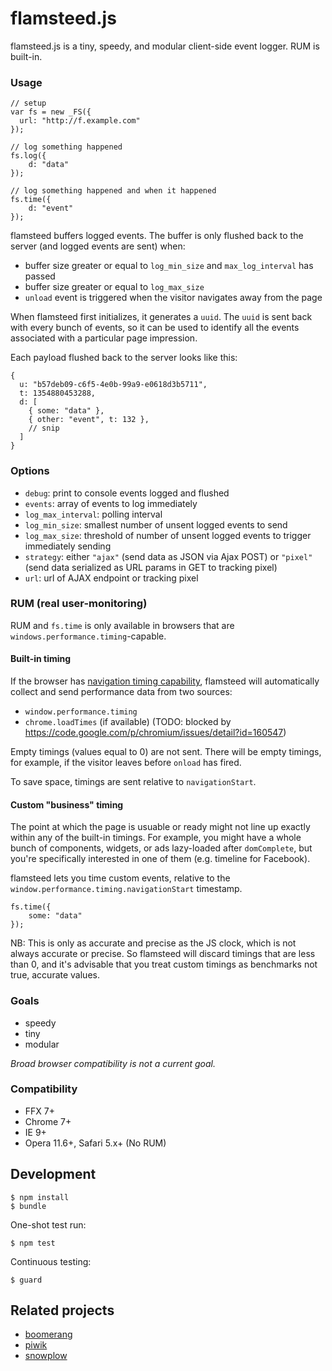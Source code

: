 # flamsteed.js

flamsteed.js is a tiny, speedy, and modular client-side event logger.
RUM is built-in.

### Usage

    // setup
    var fs = new _FS({
      url: "http://f.example.com"  
    });
    
    // log something happened
    fs.log({
        d: "data"
    });
    
    // log something happened and when it happened
    fs.time({
        d: "event"
    });
    
flamsteed buffers logged events. The buffer is only flushed back to the
server (and logged events are sent) when:

* buffer size greater or equal to `log_min_size` and `max_log_interval` has passed
* buffer size greater or equal to `log_max_size`
* `unload` event is triggered when the visitor navigates away from
  the page

When flamsteed first initializes, it generates a `uuid`. The `uuid` is
sent back with every bunch of events, so it can be used to identify
all the events associated with a particular page impression.

Each payload flushed back to the server looks like this:

    {
      u: "b57deb09-c6f5-4e0b-99a9-e0618d3b5711",
      t: 1354880453288,
      d: [
        { some: "data" },
        { other: "event", t: 132 },
        // snip
      ]
    }
    
### Options

* `debug`: print to console events logged and flushed
* `events`: array of events to log immediately
* `log_max_interval`: polling interval
* `log_min_size`: smallest number of unsent logged events to send
* `log_max_size`: threshold of number of unsent logged events to trigger immediately sending
* `strategy`: either `"ajax"` (send data as JSON via Ajax POST) or
  `"pixel"` (send data serialized as URL params in GET to tracking pixel)
* `url`: url of AJAX endpoint or tracking pixel

### RUM (real user-monitoring)

RUM and `fs.time` is only available in browsers that are `windows.performance.timing`-capable.

#### Built-in timing

If the browser has
[navigation timing capability](https://developer.mozilla.org/en-US/docs/Navigation_timing),
flamsteed will automatically collect and send performance data from
two sources:

* `window.performance.timing`
* `chrome.loadTimes` (if available) (TODO: blocked by https://code.google.com/p/chromium/issues/detail?id=160547)

Empty timings (values equal to 0) are not sent. There will be empty
timings, for example, if the visitor leaves before `onload` has fired.

To save space, timings are sent relative to `navigationStart`.

#### Custom "business" timing

The point at which the page is usuable or ready might not line up exactly within any of the
built-in timings. For example, you might have a whole bunch of
components, widgets, or ads lazy-loaded after `domComplete`, but
you're specifically interested in one of them (e.g. timeline for
Facebook).

flamsteed lets you time custom events, relative to the 
`window.performance.timing.navigationStart` timestamp.

    fs.time({
        some: "data"
    });

NB: This is only as
accurate and precise as the JS clock, which is not always accurate or
precise. So flamsteed will discard timings that are less than 0, and
it's advisable that you treat custom timings as benchmarks not true,
accurate values.

### Goals

* speedy
* tiny
* modular

*Broad browser compatibility is not a current goal.*

### Compatibility

* FFX 7+
* Chrome 7+
* IE 9+
* Opera 11.6+, Safari 5.x+ (No RUM)

## Development

    $ npm install
    $ bundle
    
One-shot test run:

    $ npm test

Continuous testing:

    $ guard

## Related projects

* [boomerang](http://lognormal.github.com/boomerang/doc/)
* [piwik](http://piwik.org/)
* [snowplow](snowplowanalytics.com)
